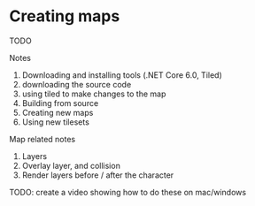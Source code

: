 # Creating maps

TODO

Notes

1. Downloading and installing tools (.NET Core 6.0, Tiled)
2. downloading the source code
3. using tiled to make changes to the map
4. Building from source
5. Creating new maps
6. Using new tilesets

Map related notes

1. Layers
2. Overlay layer, and collision
3. Render layers before / after the character

TODO: create a video showing how to do these on mac/windows

